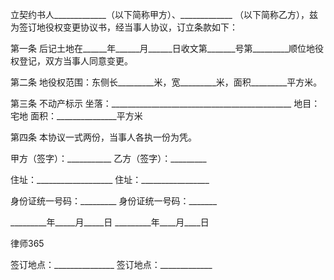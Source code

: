 
 


立契约书人_____________（以下简称甲方）、_____________ （以下简称乙方），兹为签订地役权变更协议书，经当事人协议，订立条款如下：


第一条 后记土地在______年______月______日收文第_______号第_________顺位地役权登记，双方当事人同意变更。


第二条 地役权范围：东侧长_________米，宽_________米，面积_________平方米。


第三条 不动产标示
坐落：_____________________________________________
地目：宅地
面积：_______________平方米


第四条 本协议一式两份，当事人各执一份为凭。


 



 
甲方（签字）：___________ 乙方（签字）：_________
 
住址：___________________ 住址：_________________
 
身份证统一号码：_________ 身份证统一号码：_______
 
_________年_____月_____日 _________年____月____日
 

 

  
律师365

 

 

 
签订地点：_______________ 签订地点：_____________
 

 
 

 
 
 
  
 
  
 
   


   
 

   


   


   
 
 
  
 
 
 

